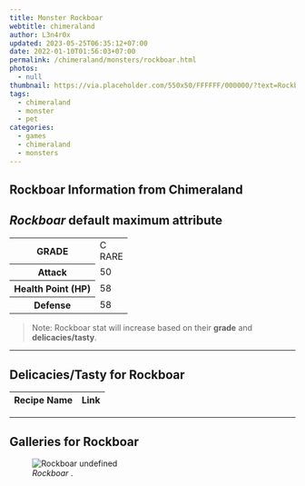 ```yaml
---
title: Monster Rockboar
webtitle: chimeraland
author: L3n4r0x
updated: 2023-05-25T06:35:12+07:00
date: 2022-01-10T01:56:03+07:00
permalink: /chimeraland/monsters/rockboar.html
photos:
  - null
thumbnail: https://via.placeholder.com/550x50/FFFFFF/000000/?text=Rockboar
tags:
  - chimeraland
  - monster
  - pet
categories:
  - games
  - chimeraland
  - monsters
---
```


<link
  rel="stylesheet"
  href="https://rawcdn.githack.com/dimaslanjaka/Web-Manajemen/870a349/css/bootstrap-5-3-0-alpha3-wrapper.css"
/>
<section id="bootstrap-wrapper">
  <div data-bs-theme="dark">
    <h2>Rockboar Information from Chimeraland</h2>
    <h2 id="attribute"><i>Rockboar</i> default maximum attribute</h2>
    <div class="row">
      <div class="col mb-2">
        <div class="card">
          <div class="card-body">
            <table>
              <tr>
                <th>GRADE</th>
                <td>C <br /><span class="text-primary">RARE</span></td>
              </tr>
              <tr>
                <th>Attack</th>
                <td>50</td>
              </tr>
              <tr>
                <th>Health Point (HP)</th>
                <td>58</td>
              </tr>
              <tr>
                <th>Defense</th>
                <td>58</td>
              </tr>
            </table>
          </div>
        </div>
      </div>
    </div>
    <blockquote class="bd-callout bd-callout-warning">
      Note: Rockboar stat will increase based on their <b>grade</b> and
      <b>delicacies/tasty</b>.
    </blockquote>
    <hr />
    <h2 id="delicacies">Delicacies/Tasty for Rockboar</h2>
    <div class="card">
      <div class="card-body">
        <div class="table-responsive">
          <table class="table table-striped">
            <thead>
              <tr>
                <th>Recipe Name</th>
                <th>Link</th>
              </tr>
            </thead>
            <tbody></tbody>
          </table>
        </div>
      </div>
    </div>
    <hr />
    <div id="gallery">
      <h2>Galleries for Rockboar</h2>
      <div class="row">
        <div class="col-lg-6 col-12">
          <figure>
            <img
              src="https://www.webmanajemen.com/undefined"
              alt="Rockboar undefined"
            />
            <figcaption style="word-wrap: break-word">
              <i>Rockboar</i> .
            </figcaption>
          </figure>
        </div>
      </div>
    </div>
  </div>
</section>